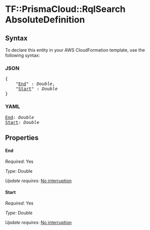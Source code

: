 # TF::PrismaCloud::RqlSearch AbsoluteDefinition

## Syntax

To declare this entity in your AWS CloudFormation template, use the following syntax:

### JSON

<pre>
{
    "<a href="#end" title="End">End</a>" : <i>Double</i>,
    "<a href="#start" title="Start">Start</a>" : <i>Double</i>
}
</pre>

### YAML

<pre>
<a href="#end" title="End">End</a>: <i>Double</i>
<a href="#start" title="Start">Start</a>: <i>Double</i>
</pre>

## Properties

#### End

_Required_: Yes

_Type_: Double

_Update requires_: [No interruption](https://docs.aws.amazon.com/AWSCloudFormation/latest/UserGuide/using-cfn-updating-stacks-update-behaviors.html#update-no-interrupt)

#### Start

_Required_: Yes

_Type_: Double

_Update requires_: [No interruption](https://docs.aws.amazon.com/AWSCloudFormation/latest/UserGuide/using-cfn-updating-stacks-update-behaviors.html#update-no-interrupt)

